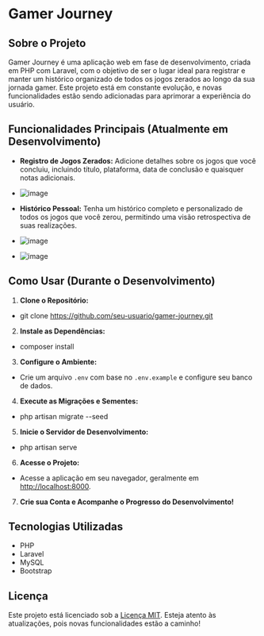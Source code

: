 # Gamer Journey

## Sobre o Projeto

Gamer Journey é uma aplicação web em fase de desenvolvimento, criada em PHP com Laravel, com o objetivo de ser o lugar ideal para registrar e manter um histórico organizado de todos os jogos zerados ao longo da sua jornada gamer. Este projeto está em constante evolução, e novas funcionalidades estão sendo adicionadas para aprimorar a experiência do usuário.

## Funcionalidades Principais (Atualmente em Desenvolvimento)

-   **Registro de Jogos Zerados:** Adicione detalhes sobre os jogos que você concluiu, incluindo título, plataforma, data de conclusão e quaisquer notas adicionais.
-   ![image](https://github.com/Viniicius98/gamer_journey/assets/91093655/f3158194-7e51-45d6-9bd0-d2a2bf51be8c)

-   **Histórico Pessoal:** Tenha um histórico completo e personalizado de todos os jogos que você zerou, permitindo uma visão retrospectiva de suas realizações.
-   ![image](https://github.com/Viniicius98/gamer_journey/assets/91093655/1b120fd1-57f7-4c7c-9908-7a4939dd4207)
-   ![image](https://github.com/Viniicius98/gamer_journey/assets/91093655/14e9e33f-6681-4f5c-8c63-1b1ecc50595d)

## Como Usar (Durante o Desenvolvimento)

1. **Clone o Repositório:**

-   git clone https://github.com/seu-usuario/gamer-journey.git

2. **Instale as Dependências:**

-   composer install

3. **Configure o Ambiente:**

-   Crie um arquivo `.env` com base no `.env.example` e configure seu banco de dados.

4. **Execute as Migrações e Sementes:**

-   php artisan migrate --seed

5. **Inicie o Servidor de Desenvolvimento:**

-   php artisan serve

6. **Acesse o Projeto:**

-   Acesse a aplicação em seu navegador, geralmente em [http://localhost:8000](http://localhost:8000).

7. **Crie sua Conta e Acompanhe o Progresso do Desenvolvimento!**

## Tecnologias Utilizadas

-   PHP
-   Laravel
-   MySQL
-   Bootstrap

## Licença

Este projeto está licenciado sob a [Licença MIT](LICENSE). Esteja atento às atualizações, pois novas funcionalidades estão a caminho!
